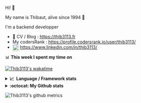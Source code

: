 Hi! 👋

My name is Thibaut, alive since 1994 🍷

I'm a backend developper

-   📝 CV / Blog : https://thib3113.fr
-   My codersRank : https://profile.codersrank.io/user/thib3113/
-   <a href="https://www.linkedin.com/in/thib3113/"><img align="left" alt="Thib3113's Linkedin" width="21px" src="https://img.icons8.com/color/48/linkedin.png" /></a> https://www.linkedin.com/in/thib3113/

📊 **This week I spent my time on**

[![Thib3113's wakatime](https://github-readme-stats.vercel.app/api/wakatime?username=thib3113&layout=default&theme=dracula&langs_count=6&hide_title=true&hide_border=true)](https://wakatime.com/@thib3113)

<details>
  <summary><b>📈&nbsp;&nbsp;Language&nbsp;/&nbsp;Framework stats</b></summary>
  <br/>  
  <a href='https://profile.codersrank.io/user/thib3113/'>
  <img src='http://cr-skills-chart-widget.azurewebsites.net/api/api?username=thib3113&padding=30&skills=php,batchfile,javascript,less,mysql,reactjs,scss,shell,typescript,vue'>
  </a>
</details>

<details>
  <summary><b>:octocat: My Github stats</b></summary>
  <br/>  
  
  <img src="https://github-readme-stats.vercel.app/api?username=thib3113&theme=dracula&show_icons=true&" alt="Thib3113's GitHub stats" />

<!--START_SECTION:activity-->

1. 🗣 Commented on [#361](https://github.com/moleculerjs/moleculer-db/issues/361#issuecomment-1688966483) in [moleculerjs/moleculer-db](https://github.com/moleculerjs/moleculer-db)
2. 💪 Opened PR [#367](https://github.com/moleculerjs/moleculer-db/pull/367) in [moleculerjs/moleculer-db](https://github.com/moleculerjs/moleculer-db)
3. 🗣 Commented on [#194](https://github.com/Art-of-WiFi/UniFi-API-client/issues/194#issuecomment-1688174256) in [Art-of-WiFi/UniFi-API-client](https://github.com/Art-of-WiFi/UniFi-API-client)
4. 🚀 Published release [crowdsec-client-scenarios/v0.0.12](https://github.com/thib3113/node-crowdsec/releases/tag/crowdsec-client-scenarios/v0.0.12) in [thib3113/node-crowdsec](https://github.com/thib3113/node-crowdsec)
5. 🚀 Published release [crowdsec-client-scenarios/v0.0.11](https://github.com/thib3113/node-crowdsec/releases/tag/crowdsec-client-scenarios/v0.0.11) in [thib3113/node-crowdsec](https://github.com/thib3113/node-crowdsec)
 <!--END_SECTION:activity-->

</details>

![Thib3113's github metrics](https://gist.githubusercontent.com/thib3113/83a96e16f8bca103f1b0e376186c66ec/raw/github-metrics.svg)
